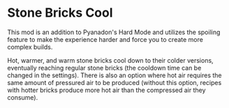 # Stone Bricks Cool

This mod is an addition to Pyanadon's Hard Mode and utilizes the spoiling feature to make the experience harder and force you to create more complex builds.

Hot, warmer, and warm stone bricks cool down to their colder versions, eventually reaching regular stone bricks (the cooldown time can be changed in the settings). There is also an option where hot air requires the same amount of pressured air to be produced (without this option, recipes with hotter bricks produce more hot air than the compressed air they consume).
